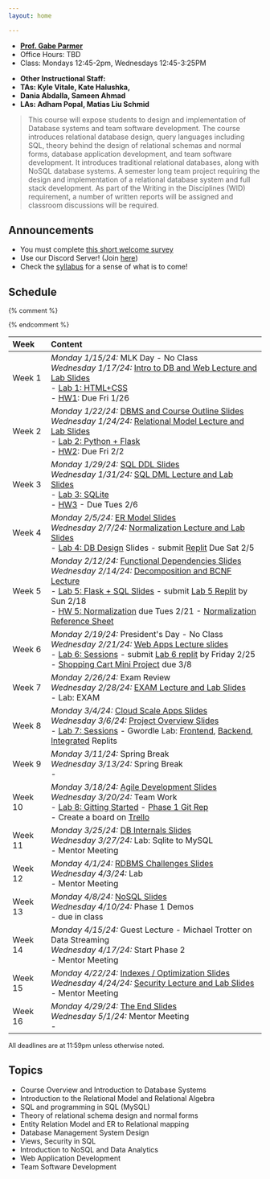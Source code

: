 ```yaml
---
layout: home

---
```

<div class="wrapper" markdown="0"><div class="footer-col-wrapper">
<div class="footer-col two-col-1">
    <ul class="contact-list">
        <li><a href="https://faculty.cs.gwu.edu/gparmer"><b>Prof. Gabe Parmer</b></a></li>
        <li>Office Hours: TBD</li>
        <li>Class: Mondays 12:45-2pm, Wednesdays 12:45-3:25PM</li>
    </ul>
</div>
<div class="footer-col two-col-2">
    <ul class="contact-list">
        <li><b>Other Instructional Staff:</b></li>
        <li><b>TAs: Kyle Vitale, Kate Halushka,</b></li>
		<li><b>Dania Abdalla, Sameen Ahmad</b></li>
		<li><b>LAs: Adham Popal, Matias Liu Schmid</b></li>
    </ul>
    </div>
</div></div>

<blockquote>
This course will expose students to design and implementation of Database systems and team software development. The course introduces relational database design, query languages including SQL, theory behind the design of relational schemas and normal forms, database application development, and team software development.   It introduces traditional relational databases, along with NoSQL database systems. A semester long team project requiring the design and implementation of a relational database system and  full stack development. As part of the Writing in the Disciplines (WID) requirement, a number of written reports will be assigned and classroom discussions will be required.
</blockquote>

## Announcements ##

- You must complete [this short welcome survey](https://forms.gle/Z4VeorhwL6szseY66)
- Use our Discord Server! (Join [here](https://discord.gg/WvmDjm7v))
- Check the [syllabus](/syllabus) for a sense of what is to come!

## Schedule

<div style="font-size:90%">

{% comment %}
<!-- Generated from: https://docs.google.com/spreadsheets/d/1FzEzmlVZXaWV9OypmifrNPthaeaOAzSPhZ9qJx2wlk8/edit#gid=0 -->
{% endcomment %}

| Week | Content |
|:---  |:--- |
| Week 1 | *Monday 1/15/24:* MLK Day - No Class <br>*Wednesday 1/17/24:* [Intro to DB and Web Lecture and Lab Slides](slides/24-1-Course-Overview.pdf)<br> - [Lab 1: HTML+CSS](lab1/)<br> - [HW1](/hw1/): Due Fri 1/26 |
| Week 2 | *Monday 1/22/24:* [DBMS and Course Outline Slides](slides/22-1-Course-Overview-part2.pdf) <br>*Wednesday 1/24/24:* [Relational Model Lecture and Lab Slides](slides/22-2-Relational-Model.pdf)<br> - [Lab 2: Python + Flask](lab2/)<br> - [HW2](/hw2/): Due Fri 2/2 |
| Week 3 | *Monday 1/29/24:* [SQL DDL Slides](slides/22-3-sql.pdf) <br>*Wednesday 1/31/24:* [SQL DML Lecture and Lab Slides](slides/22-3b-sql.pdf)<br> - [Lab 3: SQLite](lab3/)<br> - [HW3](https://replit.com/team/cs2541s22/HW3-SQL-Selection) - Due Tues 2/6 |
| Week 4 | *Monday 2/5/24:* [ER Model Slides](slides/22-4-ER-model.pdf) <br>*Wednesday 2/7/24:* [Normalization Lecture and Lab Slides](slides/22-4b-normalization.pdf)<br> - [Lab 4: DB Design](slides/22-lab4.pdf) Slides - submit [Replit](https://replit.com/team/cs2541s22/Lab4-Simple-Tables) Due Sat 2/5 |
| Week 5 | *Monday 2/12/24:* [Functional Dependencies Slides](slides/22-5-func-dependencies.pdf) <br>*Wednesday 2/14/24:* [Decomposition and BCNF Lecture](slides/22-5-func-dependencies.pdf)<br> - [Lab 5: Flask + SQL Slides](slides/22-lab5.pdf) - submit [Lab 5 Replit](https://replit.com/team/cs2541s22/Lab5-Live-Exercise) by Sun 2/18<br> - [HW 5: Normalization](https://replit.com/team/cs2541s22/HW5-Normalization)  due Tues 2/21 - [Normalization Reference Sheet](/slides/sheet-normal-forms.pdf) |
| Week 6 | *Monday 2/19/24:* President's Day - No Class <br>*Wednesday 2/21/24:* [Web Apps Lecture slides](slides/22-6-shopping-cart.pdf)<br> - [Lab 6: Sessions](slides/22-lab6.pdf) - submit [Lab 6 replit](https://replit.com/team/cs2541s22/Lab6-Login-Page) by Friday 2/25 <br> - [Shopping Cart Mini Project](/cart) due 3/8 |
| Week 7 | *Monday 2/26/24:* Exam Review <br>*Wednesday 2/28/24:* [EXAM Lecture and Lab Slides](slides/22-6-exam-review.pdf)<br> - Lab: EXAM |
| Week 8 | *Monday 3/4/24:* [Cloud Scale Apps Slides](slides/22-8-cloud-data.pdf) <br>*Wednesday 3/6/24:* [Project Overview Slides](slides/22-8b-project.pdf)<br> - [Lab 7: Sessions](slides/22-lab7.pdf) - Gwordle Lab: [Frontend](https://replit.com/team/cs2541s22/gwordle-front), [Backend](https://replit.com/team/cs2541s22/gwordle-back), [Integrated](https://replit.com/team/cs2541s22/gwordle-integrated) Replits |
| Week 9 | *Monday 3/11/24:* Spring Break <br>*Wednesday 3/13/24:* Spring Break<br> -  |
| Week 10 | *Monday 3/18/24:* [Agile Development Slides](slides/22-9a-agile.pdf) <br>*Wednesday 3/20/24:* Team Work<br> - [Lab 8: Gitting Started](slides/22-lab8.pdf) - [Phase 1 Git Rep](https://classroom.github.com/a/Zu4anc6u) <br>- Create a board on [Trello](https://trello.com) |
| Week 11 | *Monday 3/25/24:* [DB Internals Slides](slides/22-11a-dbms-internals.pdf) <br>*Wednesday 3/27/24:* Lab: Sqlite to MySQL<br> - Mentor Meeting |
| Week 12 | *Monday 4/1/24:* [RDBMS Challenges Slides](slides/22-12-rdbms-challenges.pdf) <br>*Wednesday 4/3/24:* Lab<br> - Mentor Meeting |
| Week 13 | *Monday 4/8/24:* [NoSQL Slides](slides/22-12-rdbms-challenges.pdf) <br>*Wednesday 4/10/24:* Phase 1 Demos<br> - due in class |
| Week 14 | *Monday 4/15/24:* Guest Lecture - Michael Trotter on Data Streaming <br>*Wednesday 4/17/24:* Start Phase 2<br> - Mentor Meeting |
| Week 15 | *Monday 4/22/24:* [Indexes / Optimization Slides](slides/22-15-indexes.pdf) <br>*Wednesday 4/24/24:* [Security Lecture and Lab Slides](slides/22-15-security.pdf)<br> - Mentor Meeting |
| Week 16 | *Monday 4/29/24:* [The End Slides](slides/22-16-the-end.pdf) <br>*Wednesday 5/1/24:* Mentor Meeting<br> -  |

All deadlines are at 11:59pm unless otherwise noted.

</div>

## Topics ##

 - Course Overview and Introduction to Database Systems
 - Introduction to the Relational Model and Relational Algebra
 - SQL and programming in SQL (MySQL)
 - Theory of relational schema design and normal forms
 - Entity Relation Model and ER to Relational mapping
 - Database Management System Design
 - Views, Security in SQL
 - Introduction to NoSQL and Data Analytics
 - Web Application Development
 - Team Software Development
